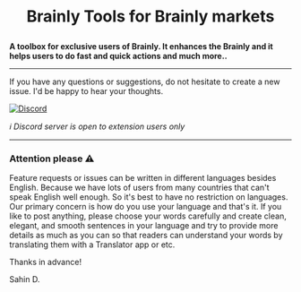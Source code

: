# <p align="center">Brainly Tools for Brainly markets</p>

**A toolbox for exclusive users of Brainly. It enhances the Brainly and it helps
users to do fast and quick actions and much more..**

---

If you have any questions or suggestions, do not hesitate to create a new issue.
I'd be happy to hear your thoughts.

[![Discord](https://discord.com/api/guilds/714178009489473597/widget.png?style=banner2)](https://discord.gg/GQ3WKe94KJ)

_ℹ Discord server is open to extension users only_

---

### Attention please :warning:

Feature requests or issues can be written in different languages besides
English. Because we have lots of users from many countries that can't speak
English well enough. So it's best to have no restriction on languages. Our
primary concern is how do you use your language and that's it. If you like to
post anything, please choose your words carefully and create clean, elegant,
and smooth sentences in your language and try to provide more details as much as
you can so that readers can understand your words by translating them with a
Translator app or etc.

Thanks in advance!

Sahin D.
